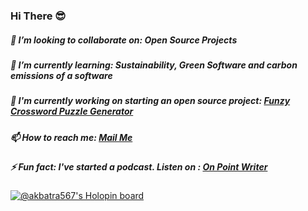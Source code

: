 ### Hi There 😎
##### 👯 I’m looking to collaborate on: Open Source Projects
##### 🌱 I’m currently learning: Sustainability, Green Software and carbon emissions of a software
##### 🔭 I'm currently working on starting an open source project: [Funzy Crossword Puzzle Generator](https://github.com/mksOrg-open/funzy-crossword-puzzle-generator)
##### 📫 How to reach me: [Mail Me](mailto:akbatra567@gmail.com)
##### ⚡ Fun fact: I've started a podcast. Listen on : [On Point Writer](https://anchor.fm/on-point-writer/)

[![@akbatra567's Holopin board](https://holopin.io/api/user/board?user=akbatra567)](https://holopin.io/@akbatra567)

<!--
**akbatra567/akbatra567** is a ✨ _special_ ✨ repository because its `README.md` (this file) appears on your GitHub profile.

Here are some ideas to get you started:

- 🔭 I’m currently working on ...
- 🌱 I’m currently learning ...
- 👯 I’m looking to collaborate on ...
- 🤔 I’m looking for help with ...
- 💬 Ask me about ...
- 📫 How to reach me: ...
- 😄 Pronouns: ...
- ⚡ Fun fact: ...
-->
